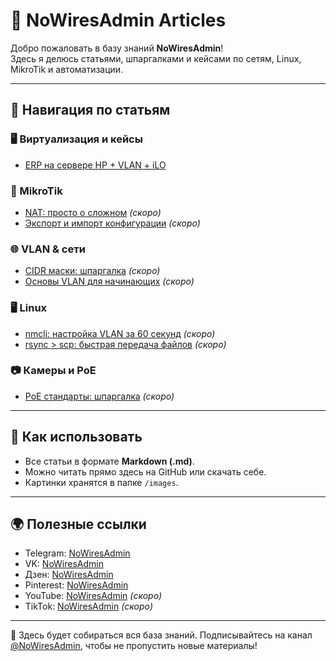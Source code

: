 # 📡 NoWiresAdmin Articles

Добро пожаловать в базу знаний **NoWiresAdmin**!  
Здесь я делюсь статьями, шпаргалками и кейсами по сетям, Linux, MikroTik и автоматизации.

---

## 📑 Навигация по статьям

### 🖥 Виртуализация и кейсы
- [ERP на сервере HP + VLAN + iLO](articles/erp_hp_vlan_ilo.md)

### 🔌 MikroTik
- [NAT: просто о сложном](articles/mikrotik_nat.md) _(скоро)_
- [Экспорт и импорт конфигурации](articles/mikrotik_export_import.md) _(скоро)_

### 🌐 VLAN & сети
- [CIDR маски: шпаргалка](articles/vlan_cidr.md) _(скоро)_
- [Основы VLAN для начинающих](articles/vlan_basics.md) _(скоро)_

### 🖥 Linux
- [nmcli: настройка VLAN за 60 секунд](articles/linux_nmcli_vlan.md) _(скоро)_
- [rsync > scp: быстрая передача файлов](articles/linux_rsync.md) _(скоро)_

### 📷 Камеры и PoE
- [PoE стандарты: шпаргалка](articles/camera_poe.md) _(скоро)_

---

## 🚀 Как использовать
- Все статьи в формате **Markdown (.md)**.  
- Можно читать прямо здесь на GitHub или скачать себе.  
- Картинки хранятся в папке `/images`.

---

## 🌍 Полезные ссылки
- Telegram: [NoWiresAdmin](https://t.me/NoWiresAdmin)  
- VK: [NoWiresAdmin](https://vk.com/n0w1resdmin)  
- Дзен: [NoWiresAdmin](https://dzen.ru/nowiresadmin)  
- Pinterest: [NoWiresAdmin](https://ru.pinterest.com/NoWiresAdmin)  
- YouTube: [NoWiresAdmin](https://www.youtube.com/@NoWiresAdmin) _(скоро)_  
- TikTok: [NoWiresAdmin](https://www.tiktok.com/@nowiresadmin) _(скоро)_

---

📌 Здесь будет собираться вся база знаний. Подписывайтесь на канал [@NoWiresAdmin](https://t.me/NoWiresAdmin), чтобы не пропустить новые материалы!
